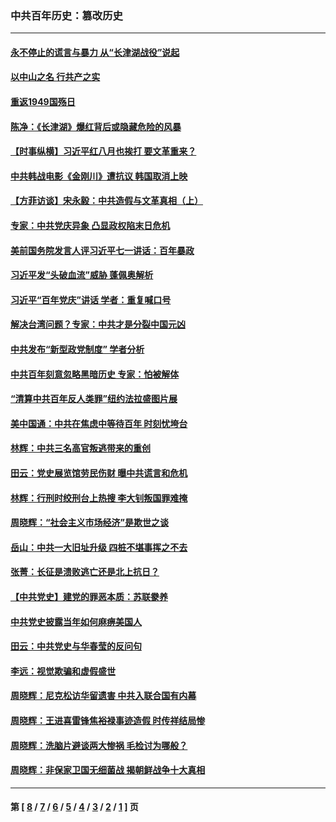 ### 中共百年历史：篡改历史
---
#### [永不停止的谎言与暴力 从“长津湖战役”说起](../../pages/nf1176115/n13494094.md?07290430) 
#### [以中山之名 行共产之实](../../pages/nf1176115/n13346437.md?07290430) 
#### [重返1949国殇日](../../pages/nf1176115/n13346372.md?07290430) 
#### [陈净：《长津湖》爆红背后或隐藏危险的风暴](../../pages/nf1176115/n13314364.md?07290430) 
#### [【时事纵横】习近平红八月也挨打 要文革重来？](../../pages/nf1176115/n13231393.md?07290430) 
#### [中共韩战电影《金刚川》遭抗议 韩国取消上映](../../pages/nf1176115/n13219114.md?07290430) 
#### [【方菲访谈】宋永毅：中共造假与文革真相（上）](../../pages/nf1176115/n13200760.md?07290430) 
#### [专家：中共党庆异象 凸显政权陷末日危机](../../pages/nf1176115/n13067084.md?07290430) 
#### [美前国务院发言人评习近平七一讲话：百年暴政](../../pages/nf1176115/n13066986.md?07290430) 
#### [习近平发“头破血流”威胁 蓬佩奥解析](../../pages/nf1176115/n13063604.md?07290430) 
#### [习近平“百年党庆”讲话 学者：重复喊口号](../../pages/nf1176115/n13061411.md?07290430) 
#### [解决台湾问题？专家：中共才是分裂中国元凶](../../pages/nf1176115/n13060811.md?07290430) 
#### [中共发布“新型政党制度” 学者分析](../../pages/nf1176115/n13056354.md?07290430) 
#### [中共百年刻意忽略黑暗历史 专家：怕被解体](../../pages/nf1176115/n13056056.md?07290430) 
#### [“清算中共百年反人类罪”纽约法拉盛图片展](../../pages/nf1176115/n13052220.md?07290430) 
#### [美中国通：中共在焦虑中等待百年 时刻忧垮台](../../pages/nf1176115/n13048820.md?07290430) 
#### [林辉：中共三名高官叛逃带来的重创](../../pages/nf1176115/n13035206.md?07290430) 
#### [田云：党史展览馆劳民伤财 曝中共谎言和危机](../../pages/nf1176115/n13033900.md?07290430) 
#### [林辉：行刑时绞刑台上热搜 李大钊叛国罪难掩](../../pages/nf1176115/n13031965.md?07290430) 
#### [周晓辉：“社会主义市场经济”是欺世之谈](../../pages/nf1176115/n13024090.md?07290430) 
#### [岳山：中共一大旧址升级 四桩不堪事挥之不去](../../pages/nf1176115/n13021697.md?07290430) 
#### [张菁：长征是溃败逃亡还是北上抗日？](../../pages/nf1176115/n13020585.md?07290430) 
#### [【中共党史】建党的罪恶本质：苏联豢养](../../pages/nf1176115/n13011888.md?07290430) 
#### [中共党史披露当年如何麻痹美国人](../../pages/nf1176115/n12966400.md?07290430) 
#### [田云：中共党史与华春莹的反问句](../../pages/nf1176115/n12765178.md?07290430) 
#### [李远：视觉欺骗和虚假盛世](../../pages/nf1176115/n12993376.md?07290430) 
#### [周晓辉：尼克松访华留遗害 中共入联合国有内幕](../../pages/nf1176115/n12991422.md?07290430) 
#### [周晓辉：王进喜雷锋焦裕禄事迹造假 时传祥结局惨](../../pages/nf1176115/n12985497.md?07290430) 
#### [周晓辉：洗脑片避谈两大惨祸 毛检讨为哪般？](../../pages/nf1176115/n12971285.md?07290430) 
#### [周晓辉：非保家卫国无细菌战 揭朝鲜战争十大真相](../../pages/nf1176115/n12954161.md?07290430) 

---
#### 第 [ [8](./8.md?07290430) / [7](./7.md?07290430) / [6](./6.md?07290430) / [5](./5.md?07290430) / [4](./4.md?07290430) / [3](./3.md?07290430) / [2](./2.md?07290430) / [1](./1.md?07290430) ] 页

